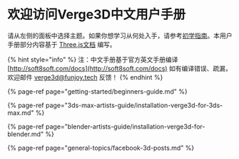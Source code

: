 # 欢迎访问Verge3D中文用户手册

请从左侧的面板中选择主题。如果你想学习从何处入手，请参考[初学指南](getting-started/beginners-guide.md)。本用户手册部分内容基于 [Three.js文档](https://threejs.org/docs) 编写。

{% hint style="info" %}
注：中文手册基于官方英文手册编译 [http://soft8soft.com/docs](http://soft8soft.com/docs) 如有编译错误、疏漏，欢迎邮件 [verge3d@funjoy.tech](mailto:verge3d@funjoy.tech) 反馈！
{% endhint %}

{% page-ref page="getting-started/beginners-guide.md" %}

{% page-ref page="3ds-max-artists-guide/installation-verge3d-for-3ds-max.md" %}

{% page-ref page="blender-artists-guide/installation-verge3d-for-blender.md" %}

{% page-ref page="general-topics/facebook-3d-posts.md" %}

